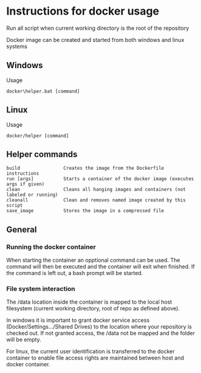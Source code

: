 
# Instructions for docker usage

Run all script when current working directory is the root of the repository

Docker image can be created and started from both windows and linux systems

## Windows
Usage

	docker\helper.bat [command]


## Linux
Usage

	docker/helper [command]

## Helper commands
	build                Creates the image from the Dockerfile instructions
	run [args]           Starts a container of the docker image (executes args if given)
	clean                Cleans all hanging images and containers (not labeled or running)
	cleanall             Clean and removes named image created by this script
	save_image           Stores the image in a compressed file

## General
### Running the docker container
When starting the container an opptional command can be used. The command will then be executed and the container will exit when finished. If the command is left out, a bash prompt will be started.

### File system interaction
The /data location inside the container is mapped to the local host filesystem (current working directory, root of repo as defined above).

In windows it is important to grant docker service access (Docker/Settings.../Shared Drives) to the location where your repository is checked out. If not granted access, the /data not be mapped and the folder will be empty.

For linux, the current user identification is transferred to the docker container to enable file access rights are maintained between host and docker container.  
